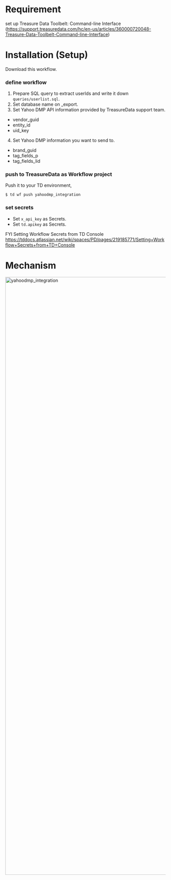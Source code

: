 # Requirement 
set up Treasure Data Toolbelt: Command-line Interface (https://support.treasuredata.com/hc/en-us/articles/360000720048-Treasure-Data-Toolbelt-Command-line-Interface) 

# Installation (Setup)  
Download this workflow. 

### define workflow 
1. Prepare SQL query to extract userIds and write it down `queries/userlist.sql`.
2. Set database name on _export.
3. Set Yahoo DMP API information provided by TreasureData support team.
  - vendor_guid
  - entity_id
  - uid_key
4. Set Yahoo DMP information you want to send to.
  - brand_guid
  - tag_fields_p
  - tag_fields_lid



### push to TreasureData as Workflow project  
Push it to your TD environment, 
``` 
$ td wf push yahoodmp_integration  
``` 

### set secrets
- Set `x_api_key` as Secrets.
- Set `td.apikey` as Secrets.

FYI
Setting Workflow Secrets from TD Console
https://tddocs.atlassian.net/wiki/spaces/PD/pages/219185771/Setting+Workflow+Secrets+from+TD+Console

# Mechanism 
<img width="1874" alt="yahoodmp_integration" src="https://user-images.githubusercontent.com/248312/82298745-8a046a00-99ef-11ea-8af4-7e2a250dfbee.png">
